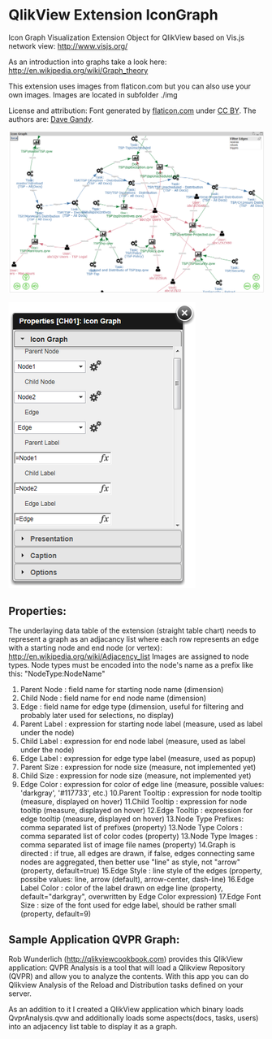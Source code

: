 QlikView Extension IconGraph
============================

Icon Graph Visualization Extension Object for QlikView based on Vis.js network view: http://www.visjs.org/

As an introduction into graphs take a look here: http://en.wikipedia.org/wiki/Graph_theory

This extension uses images from flaticon.com but you can also use your own images. Images are located in subfolder ./img

License and attribution:
Font generated by <a href="http://www.flaticon.com">flaticon.com</a>
 under <a href="http://creativecommons.org/licenses/by/3.0/">CC BY</a>. The authors are: <a href="http://fontawesome.io">Dave Gandy</a>.

![QlikView Extension IconGraph](screenshot.PNG)

![QlikView Extension IconGraph](properties.PNG)

Properties:
-----------
The underlaying data table of the extension (straight table chart) needs to represent a graph as an adjacancy list where each row represents an edge with a starting node and end node (or vertex): http://en.wikipedia.org/wiki/Adjacency_list
Images are assigned to node types. Node types must be encoded into the node's name as a prefix like this: "NodeType:NodeName"

1. Parent Node       : field name for starting node name (dimension)
2. Child Node        : field name for end node name (dimension)
3. Edge              : field name for edge type (dimension, useful for filtering and probably later used for selections, no display)
4. Parent Label      : expression for starting node label (measure, used as label under the node)
5. Child Label       : expression for end node label (measure, used as label under the node)
6. Edge Label        : expression for edge type label (measure, used as popup)
7. Parent Size       : expression for node size (measure, not implemented yet)
8. Child Size        : expression for node size (measure, not implemented yet)
9. Edge Color        : expression for color of edge line (measure, possible values: 'darkgray', '#117733', etc.)
10.Parent Tooltip    : expression for node tooltip (measure, displayed on hover)
11.Child Tooltip     : expression for node tooltip (measure, displayed on hover)
12.Edge Tooltip      : expression for edge tooltip (measure, displayed on hover)
13.Node Type Prefixes: comma separated list of prefixes (property)
13.Node Type Colors  : comma separated list of color codes (property)
13.Node Type Images  : comma separated list of image file names (property)
14.Graph is directed : if true, all edges are drawn, if false, edges connecting same nodes are aggregated, then better use "line" as style, not "arrow" (property, default=true)
15.Edge Style        : line style of the edges (property, possibe values: line, arrow (default), arrow-center, dash-line)
16.Edge Label Color  : color of the label drawn on edge line (property, default="darkgray", overwritten by Edge Color expression)
17.Edge Font Size    : size of the font used for edge label, should be rather small (property, default=9)

Sample Application QVPR Graph:
------------------------------

Rob Wunderlich (http://qlikviewcookbook.com) provides this QlikView application:
QVPR Analysis is a tool that will load a Qlikview Repository (QVPR) and allow you to analyze the contents. 
With this app you can do Qlikview Analysis of the Reload and Distribution tasks defined on your server.

As an addition to it I created a QlikView application which binary loads QvprAnalysis.qvw and additionally loads some aspects(docs, tasks, users) into an adjacency list table to display it as a graph.


